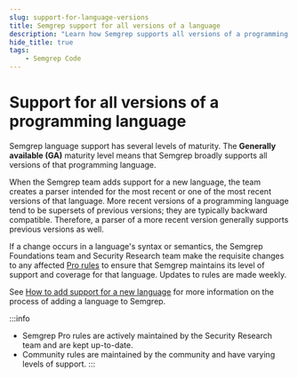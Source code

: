 ```yaml
---
slug: support-for-language-versions
title: Semgrep support for all versions of a language 
description: "Learn how Semgrep supports all versions of a programming language."
hide_title: true
tags:
    - Semgrep Code
---
```


# Support for all versions of a programming language

Semgrep language support has several levels of maturity. The **Generally available (GA)** maturity level means that Semgrep broadly supports all versions of that programming language.

When the Semgrep team adds support for a new language, the team creates a parser intended for the most recent or one of the most recent versions of that language. More recent versions of a programming language tend to be supersets of previous versions; they are typically backward compatible. Therefore, a parser of a more recent version generally supports previous versions as well.

If a change occurs in a language's syntax or semantics, the Semgrep Foundations team and Security Research team make the requisite changes to any affected [Pro rules](/semgrep-code/pro-rules) to ensure that Semgrep maintains its level of support and coverage for that language. Updates to rules are made weekly.

See [How to add support for a new language](/contributing/adding-a-language) for more information on the process of adding a language to Semgrep.

:::info
- Semgrep Pro rules are actively maintained by the Security Research team and are kept up-to-date.
- Community rules are maintained by the community and have varying levels of support. 
:::
